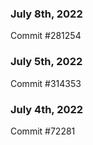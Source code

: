 ### July 8th, 2022

Commit #281254

### July 5th, 2022

Commit #314353


### July 4th, 2022

Commit #72281
